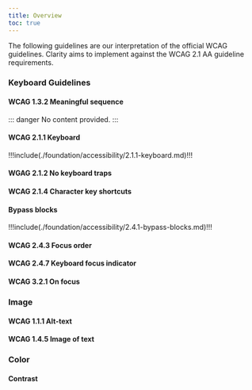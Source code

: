 ```yaml
---
title: Overview
toc: true
---
```


The following guidelines are our interpretation of the official WCAG guidelines. Clarity aims to implement against the WCAG 2.1 AA guideline requirements.

### Keyboard Guidelines

#### WCAG 1.3.2 Meaningful sequence

::: danger
No content provided.
:::

#### WCAG 2.1.1 Keyboard

!!!include(./foundation/accessibility/2.1.1-keyboard.md)!!!

#### WGAG 2.1.2 No keyboard traps

#### WCAG 2.1.4 Character key shortcuts

#### Bypass blocks

!!!include(./foundation/accessibility/2.4.1-bypass-blocks.md)!!!

#### WCAG 2.4.3 Focus order

#### WCAG 2.4.7 Keyboard focus indicator

#### WCAG 3.2.1 On focus

### Image

#### WCAG 1.1.1 Alt-text

#### WCAG 1.4.5 Image of text

### Color

#### Contrast
